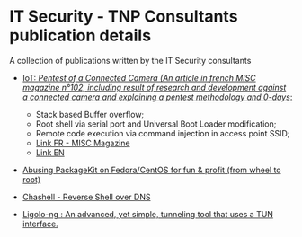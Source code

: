 # IT Security - TNP Consultants publication details

A collection of publications written by the IT Security consultants

* [IoT: *Pentest of a Connected Camera (An article in french MISC magazine n°102, including result of research and development against a connected camera and explaining a pentest methodology and 0-days*:](./IOT-Camera-Pentest/)
  * Stack based Buffer overflow;
  * Root shell via serial port and Universal Boot Loader modification;
  * Remote code execution via command injection in access point SSID;
  * [Link FR - MISC Magazine](https://connect.ed-diamond.com/MISC/MISC-102/Hacking-IoT-test-d-intrusion-d-une-camera-connectee)
  * [Link EN](./IOT-Camera-Pentest/)

* [Abusing PackageKit on Fedora/CentOS for fun & profit (from wheel to root)](./PackageKit)

* [Chashell - Reverse Shell over DNS](https://tnpitsecurity.com/blog/chashellng/)

* [Ligolo-ng : An advanced, yet simple, tunneling tool that uses a TUN interface.](https://github.com/tnpitsecurity/ligolo-ng)
